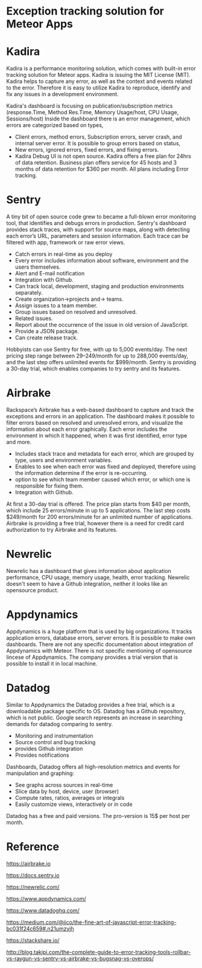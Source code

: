 
# Exception tracking solution for Meteor Apps

# Kadira
Kadira is a performance monitoring solution, which comes with built-in error tracking solution for Meteor apps. Kadira is issuing the MIT License (MIT).
Kadira helps to capture any error, as well as the context and events related to the error. Therefore it is easy to utilize Kadira to reproduce, identify and fix any issues in a development environment.

Kadira's dashboard is focusing on publication/subscription metrics (response.Time, Method Res.Time, Memory Usage/host, CPU Usage, Sessions/host)
Inside the dashboard there is an error management, which errors are categorized based on types,
- Client errors, method errors, Subscription errors, server crash, and internal server error.
It is possible to group errors based on status,
- New errors, ignored errors, fixed errors, and fixing errors.
- Kadira Debug UI is not open source.
Kadira offers a free plan for 24hrs of data retention. Business plan offers service for 45 hosts and 3 months of data retention for $360 per month. All plans including Error tracking.

# Sentry

A tiny bit of open source code grew to became a full-blown error monitoring tool, that identifies and debugs errors in production.
Sentry's dashboard provides stack traces, with support for source maps, along with detecting each error’s URL, parameters and session information. Each trace can be filtered with app, framework or raw error views. 

- Catch errors in real-time as you deploy
- Every error includes information about software, environment and the users themselves.
- Alert and E-mail notification
- Integration with Github.
- Can track local, development, staging and production environments separately.
- Create organization→projects and→ teams.
- Assign issues to a team member.
- Group issues based on resolved and unresolved.
- Related issues.
- Report about the occurrence of the issue in old version of JavaScript.
- Provide a JSON package.
- Can create release track.

Hobbyists can use Sentry for free, with up to 5,000 events/day. The next pricing step range between $29–$249/month for up to 288,000 events/day, and the last step offers unlimited events for $999/month. 
Sentry is providing a 30-day trial, which enables companies to try sentry and its features. 

# Airbrake

Rackspace’s Airbrake has a web-based dashboard to capture and track the exceptions and errors in an application. The dashboard makes it possible to filter errors based on resolved and unresolved errors, and visualize the information about each error graphically. Each error includes the environment in which it happened, when it was first identified, error type and more. 
- Includes stack trace and metadata for each error, which are grouped by type, users and environment variables.
- Enables to see when each error was fixed and deployed, therefore using the information determine if the error is re-occurring. 
- option to see which team member caused which error, or which one is responsible for fixing them. 
- Integration with Github.

At first a 30-day trial is offered. The price plan starts from $40 per month, which include 25 errors/minute in up to 5 applications. The last step costs $249/month for 200 errors/minute for an unlimited number of applications.
Airbrake is providing a free trial, however there is a need for credit card authorization to try Airbrake and its features.

# Newrelic

Newrelic has a dashboard that gives information about application performance, CPU usage, memory usage, health, error tracking. Newrelic doesn't seem to have a Github integration, neither it looks like an opensource product. 

# Appdynamics

Appdynamics is a huge platform that is used by big organizations. It tracks application errors, database errors, server errors. It is possible to make own dashboards. 
There are not any specific documentation about integration of Appdynamics with Meteor. 
There is not specific mentioning of opensource lincese of Appdynamics. The company provides a trial version that is possible to install it in local machine. 

# Datadog 

Similar to Appdynamics the Datadog provides a free trial, which is a downloadable package specific to OS. Datadog has a Github repository, which is not public. Google search represents an increase in searching demands for datadog comparing to sentry. 

- Monitoring and instrumentation
- Source control and bug tracking
- provides Github integration
- Provides notifications

Dashboards, Datadog offers all high-resolution metrics and events for manipulation and graphing:

- See graphs across sources in real-time
- Slice data by host, device, user (browser)
- Compute rates, ratios, averages or integrals
- Easily customize views, interactively or in code

Datadog has a free and paid versions. The pro-version is 15$ per host per month. 

# Reference

https://airbrake.io

https://docs.sentry.io

https://newrelic.com/

https://www.appdynamics.com/

https://www.datadoghq.com/ 

https://medium.com/@jico/the-fine-art-of-javascript-error-tracking-bc031f24c659#.n21umzyjh

https://stackshare.io/

http://blog.takipi.com/the-complete-guide-to-error-tracking-tools-rollbar-vs-raygun-vs-sentry-vs-airbrake-vs-bugsnag-vs-overops/
